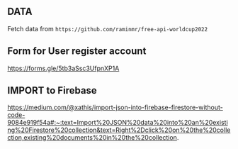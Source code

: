## DATA
Fetch data from 
```https://github.com/raminmr/free-api-worldcup2022```

## Form for User register account 
https://forms.gle/5tb3aSsc3UfpnXP1A

## IMPORT to Firebase
https://medium.com/@xathis/import-json-into-firebase-firestore-without-code-9084e919f54a#:~:text=Import%20JSON%20data%20into%20an%20existing%20Firestore%20collection&text=Right%2Dclick%20on%20the%20collection,existing%20documents%20in%20the%20collection.
